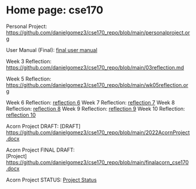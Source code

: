 # Home page: cse170  

Personal Project: <https://github.com/danielgomez3/cse170_repo/blob/main/personalproject.org>  

User Manual (Final): [final user manual](./finalusermanual_cse180.org)

Week 3 Reflection: <https://github.com/danielgomez3/cse170_repo/blob/main/03reflection.md>  

Week 5 Reflection: <https://github.com/danielgomez3/cse170_repo/blob/main/wk05reflection.org>  

Week 6 Reflection:
[reflection 6](./week6_reflection.org)
Week 7 Reflection:
[reflection 7](./wk07reflection_cse170.org)
Week 8 Reflection:
[reflection 8](./wk08reflection_cse170.org)
Week 9 Reflection:
[reflection 9](./reflection9_cse170.org)
Week 10 Reflection:
[reflection 10](./reflection10.org)

Acorn Project DRAFT: 
[DRAFT]  
 <https://github.com/danielgomez3/cse170_repo/blob/main/2022AcornProject.docx>   

Acorn Project FINAL DRAFT:  
[Project] <https://github.com/danielgomez3/cse170_repo/blob/main/finalacorn_cse170.docx>  

Acorn Project STATUS:
[Project Status](./acornprojectstatus_cse170.docx)
